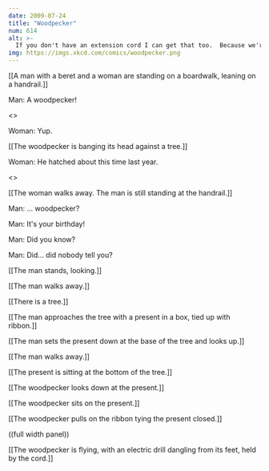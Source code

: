 ```yaml
---
date: 2009-07-24
title: "Woodpecker"
num: 614
alt: >-
  If you don't have an extension cord I can get that too.  Because we're friends!  Right?
img: https://imgs.xkcd.com/comics/woodpecker.png
---
```

[[A man with a beret and a woman are standing on a boardwalk, leaning on a handrail.]]

Man: A woodpecker!

<<Pop pop pop>>

Woman: Yup.

[[The woodpecker is banging its head against a tree.]]

Woman: He hatched about this time last year.

<<Pop pop pop pop>>

[[The woman walks away.  The man is still standing at the handrail.]]

Man: ... woodpecker?

Man: It's your birthday!

Man: Did you know?

Man: Did... did nobody tell you?

[[The man stands, looking.]]

[[The man walks away.]]

[[There is a tree.]]

[[The man approaches the tree with a present in a box, tied up with ribbon.]]

[[The man sets the present down at the base of the tree and looks up.]]

[[The man walks away.]]

[[The present is sitting at the bottom of the tree.]]

[[The woodpecker looks down at the present.]]

[[The woodpecker sits on the present.]]

[[The woodpecker pulls on the ribbon tying the present closed.]]

((full width panel))

[[The woodpecker is flying, with an electric drill dangling from its feet, held by the cord.]]

